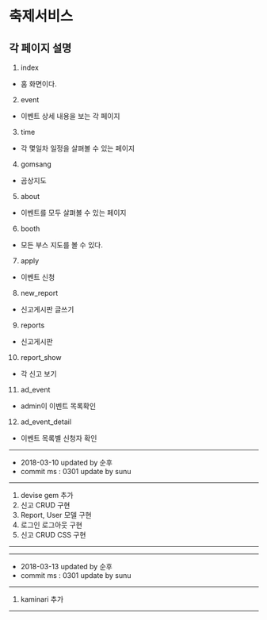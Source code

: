 # 축제서비스

## 각 페이지 설명

1. index
- 홈 화면이다.
2. event
- 이벤트 상세 내용을 보는 각 페이지
3. time
- 각 몇일차 일정을 살펴볼 수 있는 페이지
4. gomsang
- 곰상지도
5. about
- 이벤트를 모두 살펴볼 수 있는 페이지
6. booth
- 모든 부스 지도를 볼 수 있다.
7. apply
- 이벤트 신청
8. new_report
- 신고게시판 글쓰기
9. reports
- 신고게시판
10. report_show
- 각 신고 보기
11. ad_event
- admin이 이벤트 목록확인
12. ad_event_detail
- 이벤트 목록별 신청자 확인

------------------------------
- 2018-03-10 updated by 순후
- commit ms : 0301 update by sunu
-------------------------------------
1.  devise gem 추가
2.  신고 CRUD 구현
3.  Report, User 모델 구현
4.  로그인 로그아웃 구현
5.  신고 CRUD CSS 구현
----------------------------------------

------------------------------
- 2018-03-13 updated by 순후
- commit ms : 0301 update by sunu
-------------------------------------
1.  kaminari 추가
----------------------------------------

